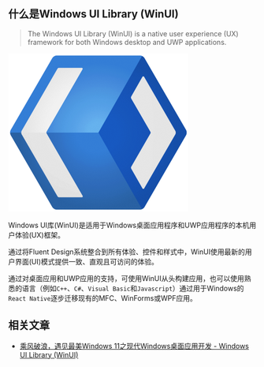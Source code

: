 ## 什么是Windows UI Library (WinUI)

> The Windows UI Library (WinUI) is a native user experience (UX) framework for both Windows desktop and UWP applications.

![WinUI2](./Assets/375390-20210918111349939-2042552875.png)

Windows UI库(WinUI)是适用于Windows桌面应用程序和UWP应用程序的本机用户体验(UX)框架。

通过将Fluent Design系统整合到所有体验、控件和样式中，WinUI使用最新的用户界面(UI)模式提供一致、直观且可访问的体验。

通过对桌面应用和UWP应用的支持，可使用WinUI从头构建应用，也可以使用熟悉的语言（例如`C++`、`C#`、`Visual Basic`和`Javascript`）通过用于Windows的`React Native`逐步迁移现有的MFC、WinForms或WPF应用。

## 相关文章

* [乘风破浪，遇见最美Windows 11之现代Windows桌面应用开发 - Windows UI Library (WinUI)](https://www.cnblogs.com/taylorshi/p/15307941.html)